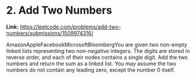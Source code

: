 # 2. Add Two Numbers

**Link:** https://leetcode.com/problems/add-two-numbers/submissions/1509974316/

AmazonAppleFacebookMicrosoftBloombergYou are given two non-empty linked lists representing two non-negative integers. The digits are stored in reverse order, and each of their nodes contains a single digit. Add the two numbers and return the sum as a linked list. You may assume the two numbers do not contain any leading zero, except the number 0 itself.

